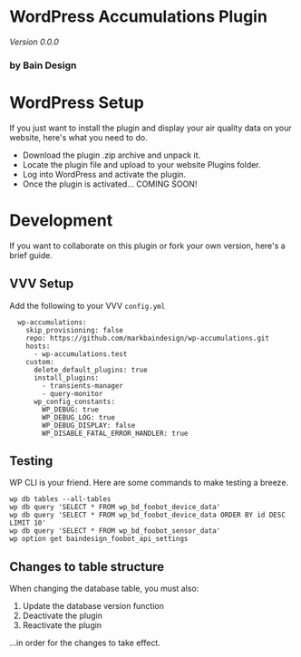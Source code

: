 # WordPress Accumulations Plugin

_Version 0.0.0_

### by Bain Design

# WordPress Setup

If you just want to install the plugin and display your air quality data on your website, here's what you need to do.

* Download the plugin .zip archive and unpack it. 
* Locate the plugin file and upload to your website Plugins folder.
* Log into WordPress and activate the plugin. 
* Once the plugin is activated... COMING SOON!

# Development

If you want to collaborate on this plugin or fork your own version, here's a brief guide. 

## VVV Setup

Add the following to your VVV `config.yml` 

```
  wp-accumulations:
    skip_provisioning: false
    repo: https://github.com/markbaindesign/wp-accumulations.git
    hosts:
      - wp-accumulations.test
    custom:
      delete_default_plugins: true
      install_plugins:
        - transients-manager
        - query-monitor
      wp_config_constants:
        WP_DEBUG: true
        WP_DEBUG_LOG: true
        WP_DEBUG_DISPLAY: false
        WP_DISABLE_FATAL_ERROR_HANDLER: true
```


## Testing

WP CLI is your friend. Here are some commands to make testing a breeze.

```
wp db tables --all-tables
wp db query 'SELECT * FROM wp_bd_foobot_device_data'
wp db query 'SELECT * FROM wp_bd_foobot_device_data ORDER BY id DESC LIMIT 10'
wp db query 'SELECT * FROM wp_bd_foobot_sensor_data'
wp option get baindesign_foobot_api_settings
```

## Changes to table structure

When changing the database table, you must also:

1. Update the database version function
2. Deactivate the plugin
3. Reactivate the plugin

...in order for the changes to take effect.
